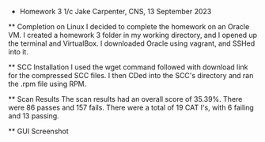 * Homework 3
1/c Jake Carpenter, CNS, 13 September 2023

** Completion on Linux
I decided to complete the homework on an Oracle VM. I created a homework 3 folder in my working directory, and I opened up the terminal and VirtualBox. I downloaded Oracle using vagrant, and SSHed into it.



** SCC Installation
I used the wget command followed with download link for the compressed SCC files. I then CDed into the SCC's directory and ran the .rpm file using RPM.


** Scan Results
  The scan results had an overall score of 35.39%. There were 86 passes and 157 fails. There were a total of 19 CAT I's, with 6 failing and 13 passing.


** GUI Screenshot
